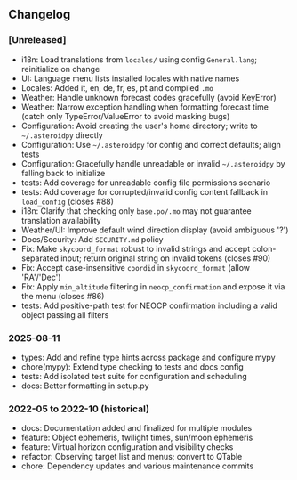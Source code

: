 ## Changelog

### [Unreleased]
- i18n: Load translations from `locales/` using config `General.lang`; reinitialize on change
- UI: Language menu lists installed locales with native names
- Locales: Added it, en, de, fr, es, pt and compiled `.mo`
- Weather: Handle unknown forecast codes gracefully (avoid KeyError)
- Weather: Narrow exception handling when formatting forecast time (catch only TypeError/ValueError to avoid masking bugs)
- Configuration: Avoid creating the user's home directory; write to `~/.asteroidpy` directly
- Configuration: Use `~/.asteroidpy` for config and correct defaults; align tests
- Configuration: Gracefully handle unreadable or invalid `~/.asteroidpy` by falling back to initialize
- tests: Add coverage for unreadable config file permissions scenario
- tests: Add coverage for corrupted/invalid config content fallback in `load_config` (closes #88)
- i18n: Clarify that checking only `base.po/.mo` may not guarantee translation availability
- Weather/UI: Improve default wind direction display (avoid ambiguous '?')
- Docs/Security: Add `SECURITY.md` policy
- Fix: Make `skycoord_format` robust to invalid strings and accept colon-separated input; return original string on invalid tokens (closes #90)
- Fix: Accept case-insensitive `coordid` in `skycoord_format` (allow 'RA'/'Dec')
 - Fix: Apply `min_altitude` filtering in `neocp_confirmation` and expose it via the menu (closes #86)
 - tests: Add positive-path test for NEOCP confirmation including a valid object passing all filters

### 2025-08-11
- types: Add and refine type hints across package and configure mypy
- chore(mypy): Extend type checking to tests and docs config
- tests: Add isolated test suite for configuration and scheduling
- docs: Better formatting in setup.py

### 2022-05 to 2022-10 (historical)
- docs: Documentation added and finalized for multiple modules
- feature: Object ephemeris, twilight times, sun/moon ephemeris
- feature: Virtual horizon configuration and visibility checks
- refactor: Observing target list and menus; convert to QTable
- chore: Dependency updates and various maintenance commits
